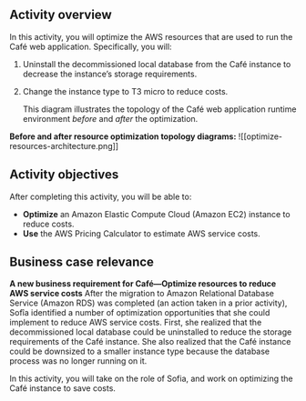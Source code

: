 ## Activity overview

In this activity, you will optimize the AWS resources that are used to run the Café web application. Specifically, you will:

1. Uninstall the decommissioned local database from the Café instance to decrease the instance’s storage requirements.
    
2. Change the instance type to T3 micro to reduce costs.
    
    This diagram illustrates the topology of the Café web application runtime environment _before_ and _after_ the optimization.

**Before and after resource optimization topology diagrams:**
![[optimize-resources-architecture.png]]

## Activity objectives
After completing this activity, you will be able to:
- **Optimize** an Amazon Elastic Compute Cloud (Amazon EC2) instance to reduce costs.
- **Use** the AWS Pricing Calculator to estimate AWS service costs.

## Business case relevance

**A new business requirement for Café—Optimize resources to reduce AWS service costs**
After the migration to Amazon Relational Database Service (Amazon RDS) was completed (an action taken in a prior activity), Sofîa identified a number of optimization opportunities that she could implement to reduce AWS service costs. First, she realized that the decommissioned local database could be uninstalled to reduce the storage requirements of the Café instance. She also realized that the Café instance could be downsized to a smaller instance type because the database process was no longer running on it.

In this activity, you will take on the role of Sofia, and work on optimizing the Café instance to save costs.


